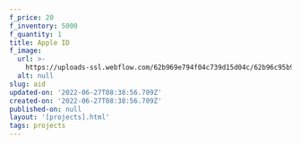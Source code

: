 ```yaml
---
f_price: 20
f_inventory: 5000
f_quantity: 1
title: Apple ID
f_image:
  url: >-
    https://uploads-ssl.webflow.com/62b969e794f04c739d15d04c/62b96c95b919e8b842b57d03_6.png
  alt: null
slug: aid
updated-on: '2022-06-27T08:38:56.709Z'
created-on: '2022-06-27T08:38:56.709Z'
published-on: null
layout: '[projects].html'
tags: projects
---
```



